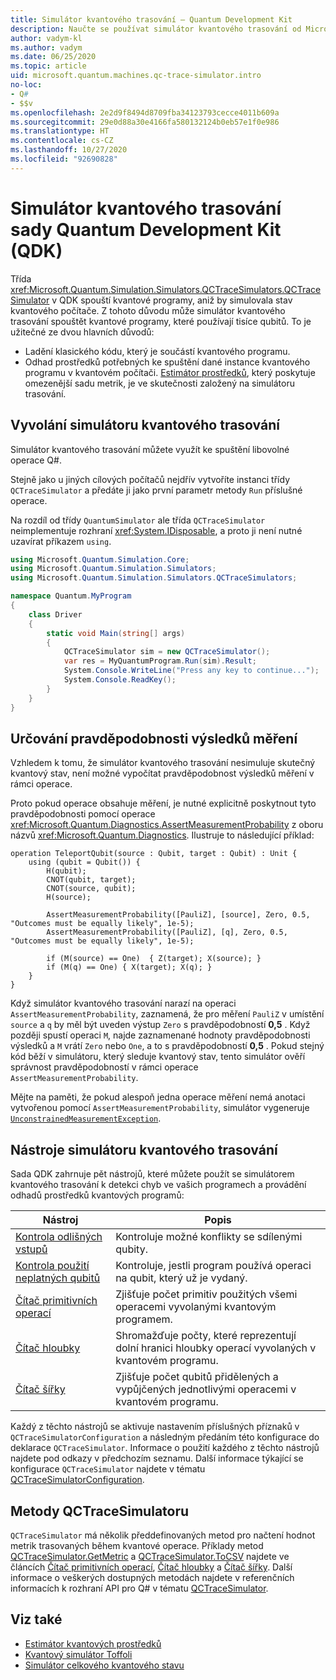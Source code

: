 ```yaml
---
title: Simulátor kvantového trasování – Quantum Development Kit
description: Naučte se používat simulátor kvantového trasování od Microsoftu k ladění klasického kódu a odhadu požadavků na prostředky v programu v Q#.
author: vadym-kl
ms.author: vadym
ms.date: 06/25/2020
ms.topic: article
uid: microsoft.quantum.machines.qc-trace-simulator.intro
no-loc:
- Q#
- $$v
ms.openlocfilehash: 2e2d9f8494d8709fba34123793cecce4011b609a
ms.sourcegitcommit: 29e0d88a30e4166fa580132124b0eb57e1f0e986
ms.translationtype: HT
ms.contentlocale: cs-CZ
ms.lasthandoff: 10/27/2020
ms.locfileid: "92690828"
---
```

# <a name="microsoft-quantum-development-kit-qdk-quantum-trace-simulator"></a>Simulátor kvantového trasování sady Quantum Development Kit (QDK)

Třída <xref:Microsoft.Quantum.Simulation.Simulators.QCTraceSimulators.QCTraceSimulator> v QDK spouští kvantové programy, aniž by simulovala stav kvantového počítače. Z tohoto důvodu může simulátor kvantového trasování spouštět kvantové programy, které používají tisíce qubitů.  To je užitečné ze dvou hlavních důvodů: 

* Ladění klasického kódu, který je součástí kvantového programu. 
* Odhad prostředků potřebných ke spuštění dané instance kvantového programu v kvantovém počítači. [Estimátor prostředků](xref:microsoft.quantum.machines.resources-estimator), který poskytuje omezenější sadu metrik, je ve skutečnosti založený na simulátoru trasování.

## <a name="invoking-the-quantum-trace-simulator"></a>Vyvolání simulátoru kvantového trasování

Simulátor kvantového trasování můžete využít ke spuštění libovolné operace Q#.

Stejně jako u jiných cílových počítačů nejdřív vytvoříte instanci třídy `QCTraceSimulator` a předáte ji jako první parametr metody `Run` příslušné operace.

Na rozdíl od třídy `QuantumSimulator` ale třída `QCTraceSimulator` neimplementuje rozhraní <xref:System.IDisposable>, a proto ji není nutné uzavírat příkazem `using`.

```csharp
using Microsoft.Quantum.Simulation.Core;
using Microsoft.Quantum.Simulation.Simulators;
using Microsoft.Quantum.Simulation.Simulators.QCTraceSimulators;

namespace Quantum.MyProgram
{
    class Driver
    {
        static void Main(string[] args)
        {
            QCTraceSimulator sim = new QCTraceSimulator();
            var res = MyQuantumProgram.Run(sim).Result;
            System.Console.WriteLine("Press any key to continue...");
            System.Console.ReadKey();
        }
    }
}
```

## <a name="providing-the-probability-of-measurement-outcomes"></a>Určování pravděpodobnosti výsledků měření

Vzhledem k tomu, že simulátor kvantového trasování nesimuluje skutečný kvantový stav, není možné vypočítat pravděpodobnost výsledků měření v rámci operace. 

Proto pokud operace obsahuje měření, je nutné explicitně poskytnout tyto pravděpodobnosti pomocí operace <xref:Microsoft.Quantum.Diagnostics.AssertMeasurementProbability> z oboru názvů <xref:Microsoft.Quantum.Diagnostics>. Ilustruje to následující příklad:

```qsharp
operation TeleportQubit(source : Qubit, target : Qubit) : Unit {
    using (qubit = Qubit()) {
        H(qubit);
        CNOT(qubit, target);
        CNOT(source, qubit);
        H(source);

        AssertMeasurementProbability([PauliZ], [source], Zero, 0.5, "Outcomes must be equally likely", 1e-5);
        AssertMeasurementProbability([PauliZ], [q], Zero, 0.5, "Outcomes must be equally likely", 1e-5);

        if (M(source) == One)  { Z(target); X(source); }
        if (M(q) == One) { X(target); X(q); }
    }
}
```

Když simulátor kvantového trasování narazí na operaci `AssertMeasurementProbability`, zaznamená, že pro měření `PauliZ` v umístění `source` a `q` by měl být uveden výstup `Zero` s pravděpodobností **0,5** . Když později spustí operaci `M`, najde zaznamenané hodnoty pravděpodobnosti výsledků a `M` vrátí `Zero` nebo `One`, a to s pravděpodobností **0,5** . Pokud stejný kód běží v simulátoru, který sleduje kvantový stav, tento simulátor ověří správnost pravděpodobností v rámci operace `AssertMeasurementProbability`.

Mějte na paměti, že pokud alespoň jedna operace měření nemá anotaci vytvořenou pomocí `AssertMeasurementProbability`, simulátor vygeneruje [`UnconstrainedMeasurementException`](https://docs.microsoft.com/dotnet/api/microsoft.quantum.simulation.simulators.qctracesimulators.unconstrainedmeasurementexception).

## <a name="quantum-trace-simulator-tools"></a>Nástroje simulátoru kvantového trasování

Sada QDK zahrnuje pět nástrojů, které můžete použít se simulátorem kvantového trasování k detekci chyb ve vašich programech a provádění odhadů prostředků kvantových programů: 

|Nástroj | Popis |
|-----| -----|
|[Kontrola odlišných vstupů](xref:microsoft.quantum.machines.qc-trace-simulator.distinct-inputs) |Kontroluje možné konflikty se sdílenými qubity. |
|[Kontrola použití neplatných qubitů](xref:microsoft.quantum.machines.qc-trace-simulator.invalidated-qubits)  |Kontroluje, jestli program používá operaci na qubit, který už je vydaný. |
|[Čítač primitivních operací](xref:microsoft.quantum.machines.qc-trace-simulator.primitive-counter)  | Zjišťuje počet primitiv použitých všemi operacemi vyvolanými kvantovým programem.  |
|[Čítač hloubky](xref:microsoft.quantum.machines.qc-trace-simulator.depth-counter)  |Shromažďuje počty, které reprezentují dolní hranici hloubky operací vyvolaných v kvantovém programu.   |
|[Čítač šířky](xref:microsoft.quantum.machines.qc-trace-simulator.width-counter)  |Zjišťuje počet qubitů přidělených a vypůjčených jednotlivými operacemi v kvantovém programu. |

Každý z těchto nástrojů se aktivuje nastavením příslušných příznaků v `QCTraceSimulatorConfiguration` a následným předáním této konfigurace do deklarace `QCTraceSimulator`. Informace o použití každého z těchto nástrojů najdete pod odkazy v předchozím seznamu. Další informace týkající se konfigurace `QCTraceSimulator` najdete v tématu [QCTraceSimulatorConfiguration](xref:Microsoft.Quantum.Simulation.Simulators.QCTraceSimulators.QCTraceSimulatorConfiguration).

## <a name="qctracesimulator-methods"></a>Metody QCTraceSimulatoru

`QCTraceSimulator` má několik předdefinovaných metod pro načtení hodnot metrik trasovaných během kvantové operace. Příklady metod [QCTraceSimulator.GetMetric](https://docs.microsoft.com/dotnet/api/microsoft.quantum.simulation.simulators.qctracesimulators.qctracesimulator.getmetric) a [QCTraceSimulator.ToCSV](https://docs.microsoft.com/dotnet/api/microsoft.quantum.simulation.simulators.qctracesimulators.qctracesimulator.tocsv) najdete ve článcích [Čítač primitivních operací](xref:microsoft.quantum.machines.qc-trace-simulator.primitive-counter), [Čítač hloubky](xref:microsoft.quantum.machines.qc-trace-simulator.depth-counter) a [Čítač šířky](xref:microsoft.quantum.machines.qc-trace-simulator.width-counter). Další informace o veškerých dostupných metodách najdete v referenčních informacích k rozhraní API pro Q# v tématu [QCTraceSimulator](xref:Microsoft.Quantum.Simulation.Simulators.QCTraceSimulators.QCTraceSimulator).  

## <a name="see-also"></a>Viz také

- [Estimátor kvantových prostředků](xref:microsoft.quantum.machines.resources-estimator)
- [Kvantový simulátor Toffoli](xref:microsoft.quantum.machines.toffoli-simulator)
- [Simulátor celkového kvantového stavu](xref:microsoft.quantum.machines.full-state-simulator) 